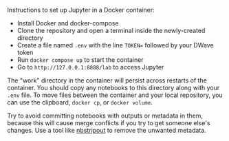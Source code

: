 Instructions to set up Jupyter in a Docker container:

- Install Docker and docker-compose
- Clone the repository and open a terminal inside the newly-created directory
- Create a file named `.env` with the line `TOKEN=` followed by your DWave token
- Run `docker compose up` to start the container
- Go to `http://127.0.0.1:8888/lab` to access Jupyter

The "work" directory in the container will persist across restarts of the container. You should copy any notebooks to this directory along with your `.env` file. To move files between the container and your local repository, you can use the clipboard, `docker cp`, or `docker volume`.

Try to avoid committing notebooks with outputs or metadata in them, because this will cause merge conflicts if you try to get someone else's changes. Use a tool like [nbstripout](https://github.com/kynan/nbstripout) to remove the unwanted metadata.
